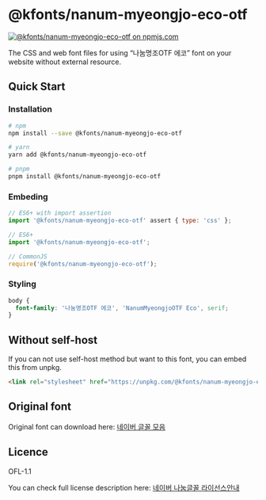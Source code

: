 # @kfonts/nanum-myeongjo-eco-otf

[![@kfonts/nanum-myeongjo-eco-otf on npmjs.com](https://img.shields.io/npm/v/%40kfonts%2Fnanum-myeongjo-eco-otf)](https://www.npmjs.com/package/@kfonts/nanum-myeongjo-eco-otf)

The CSS and web font files for using &OpenCurlyDoubleQuote;나눔명조OTF 에코&CloseCurlyDoubleQuote; font on your website without external resource.

## Quick Start

### Installation

```sh
# npm
npm install --save @kfonts/nanum-myeongjo-eco-otf

# yarn
yarn add @kfonts/nanum-myeongjo-eco-otf

# pnpm
pnpm install @kfonts/nanum-myeongjo-eco-otf
```

### Embeding

```js
// ES6+ with import assertion
import '@kfonts/nanum-myeongjo-eco-otf' assert { type: 'css' };

// ES6+
import '@kfonts/nanum-myeongjo-eco-otf';

// CommonJS
require('@kfonts/nanum-myeongjo-eco-otf');
```

### Styling

```css
body {
  font-family: '나눔명조OTF 에코', 'NanumMyeongjoOTF Eco', serif;
}
```

## Without self-host

If you can not use self-host method but want to this font, you can embed this from unpkg.

```html
<link rel="stylesheet" href="https://unpkg.com/@kfonts/nanum-myeongjo-eco-otf/index.css" />
```

## Original font

Original font can download here: [네이버 글꼴 모음](https://hangeul.naver.com/font)

## Licence

OFL-1.1

You can check full license description here: [네이버 나눔글꼴 라이선스안내](https://help.naver.com/service/30016/contents/18088?osType=PC&lang=ko)

